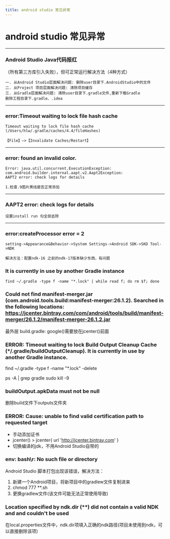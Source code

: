 ```yaml
---
title: android studio 常见异常 
---
```

# android studio 常见异常

---
### Android Studio Java代码报红
（所有第三方库引入失败），但可正常运行解决方法（4种方式）

    一. 从Android Studio层面解决问题: 删除user目录下.AndroidStudio中的文件
    二. 从Project 项目层面解决问题: 清除项目缓存
    三. 从Gradle层面解决问题: 清除user目录下.gradle文件,重新下载Gradle
    删除工程目录下.gradle、.idea
---
### error:Timeout waiting to lock file hash cache 
    Timeout waiting to lock file hash cache (/Users/hlw/.gradle/caches/4.4/fileHashes)

    【File】–>【Invalidate Caches/Restart】

---
### error: found an invalid color.
    Error: java.util.concurrent.ExecutionException: com.android.builder.internal.aapt.v2.Aapt2Exception: 
    AAPT2 error: check logs for details

    1.检查.9图片黑线是否正常添加

---
### AAPT2 error: check logs for details
    设置install run 勾全部去除

---
### error:createProcessor error = 2
    setting->Appearance&Behavior->System Settings->Android SDK->SKD Tool->NDK

    解决方法：配置ndk-16 之前的ndk-17版本缺少东西，有问题

### It is currently in use by another Gradle instance

    find ~/.gradle -type f -name "*.lock" | while read f; do rm $f; done


### Could not find manifest-merger.jar (com.android.tools.build:manifest-merger:26.1.2). Searched in the following locations: https://jcenter.bintray.com/com/android/tools/build/manifest-merger/26.1.2/manifest-merger-26.1.2.jar

最外层 build.gradle: google()需要放在jcenter()前面

### ERROR: Timeout waiting to lock Build Output Cleanup Cache (*/.gradle/buildOutputCleanup). It is currently in use by another Gradle instance.

find ~/.gradle -type f -name "*.lock" -delete

ps -A | grep gradle
sudo kill -9 <process ID>

### buildOutput.apkData must not be null

删除build文件下outputs文件夹

### ERROR: Cause: unable to find valid certification path to requested target

+ 手动添加证书
+ jcenter() > jcenter{ url 'http://jcenter.bintray.com' } 
+ 切换编译的jdk，不用Android Studio自带的

### env: bash\r: No such file or directory

Android Studio 脚本打包出现该错误，解决方法：
1. 新建一个Android项目，将新项目中的gradlew文件复制进来
2. chmod 777 **.sh
3. 更换gradlew文件(该文件可能无法正常使用导致)

### Location specified by ndk.dir (**) did not contain a valid NDK and and couldn't be used

在local.properties文件中，ndk.dir项填入正确的ndk路径(项目未使用到ndk，可以直接删除该项)